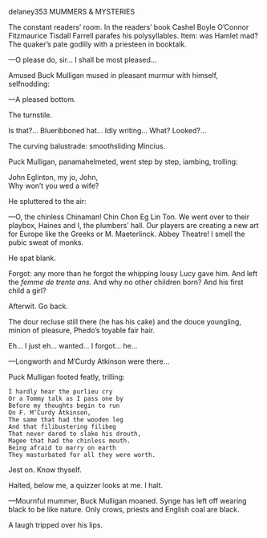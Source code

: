 delaney353 MUMMERS & MYSTERIES

The constant readers’ room. In the readers’ book Cashel Boyle O’Connor
Fitzmaurice Tisdall Farrell parafes his polysyllables. Item: was Hamlet
mad? The quaker’s pate godlily with a priesteen in booktalk.

—O please do, sir... I shall be most pleased...

Amused Buck Mulligan mused in pleasant murmur with himself, selfnodding:

—A pleased bottom.

The turnstile.

Is that?... Blueribboned hat... Idly writing... What? Looked?...

The curving balustrade: smoothsliding Mincius.

Puck Mulligan, panamahelmeted, went step by step, iambing, trolling:

John Eglinton, my jo, John,\
 Why won’t you wed a wife?

He spluttered to the air:

—O, the chinless Chinaman! Chin Chon Eg Lin Ton. We went over to their
playbox, Haines and I, the plumbers’ hall. Our players are creating a
new art for Europe like the Greeks or M. Maeterlinck. Abbey Theatre! I
smell the pubic sweat of monks.

He spat blank.

Forgot: any more than he forgot the whipping lousy Lucy gave him. And
left the *femme de trente ans.* And why no other children born? And his
first child a girl?

Afterwit. Go back.

The dour recluse still there (he has his cake) and the douce youngling,
minion of pleasure, Phedo’s toyable fair hair.

Eh... I just eh... wanted... I forgot... he...

—Longworth and M’Curdy Atkinson were there...

Puck Mulligan footed featly, trilling:

	I hardly hear the purlieu cry
	Or a Tommy talk as I pass one by
	Before my thoughts begin to run
	On F. M’Curdy Atkinson,
	The same that had the wooden leg
	And that filibustering filibeg
	That never dared to slake his drouth,
	Magee that had the chinless mouth.
	Being afraid to marry on earth
	They masturbated for all they were worth.

Jest on. Know thyself.

Halted, below me, a quizzer looks at me. I halt.

—Mournful mummer, Buck Mulligan moaned. Synge has left off wearing black
to be like nature. Only crows, priests and English coal are black.

A laugh tripped over his lips.

